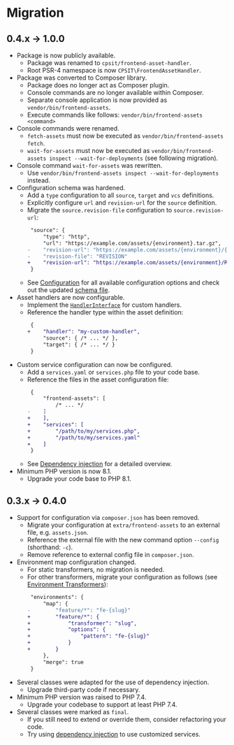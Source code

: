 # Migration

## 0.4.x → 1.0.0

* Package is now publicly available.
  - Package was renamed to `cpsit/frontend-asset-handler`.
  - Root PSR-4 namespace is now `CPSIT\FrontendAssetHandler`.
* Package was converted to Composer library.
  - Package does no longer act as Composer plugin.
  - Console commands are no longer available within Composer.
  - Separate console application is now provided as `vendor/bin/frontend-assets`.
  - Execute commands like follows: `vendor/bin/frontend-assets <command>`
* Console commands were renamed.
  - `fetch-assets` must now be executed as `vendor/bin/frontend-assets fetch`.
  - `wait-for-assets` must now be executed as `vendor/bin/frontend-assets inspect --wait-for-deployments`
    (see following migration).
* Console command `wait-for-assets` was rewritten.
  - Use `vendor/bin/frontend-assets inspect --wait-for-deployments` instead.
* Configuration schema was hardened.
  - Add a `type` configuration to all `source`, `target` and `vcs` definitions.
  - Explicitly configure `url` and `revision-url` for the `source` definition.
  - Migrate the `source.revision-file` configuration to `source.revision-url`:
    ```diff
     "source": {
         "type": "http",
         "url": "https://example.com/assets/{environment}.tar.gz",
    -    "revision-url": "https://example.com/assets/{environment}/{revision-file}",
    -    "revision-file": "REVISION"
    +    "revision-url": "https://example.com/assets/{environment}/REVISION"
     }
    ```
  - See [Configuration](config/index.md) for all available configuration options
    and check out the updated [schema file](../resources/configuration.schema.json).
* Asset handlers are now configurable.
  - Implement the [`HandlerInterface`](../src/Handler/HandlerInterface.php) for custom handlers.
  - Reference the handler type within the asset definition:
    ```diff
     {
    +    "handler": "my-custom-handler",
         "source": { /* ... */ },
         "target": { /* ... */ }
     }
    ```
* Custom service configuration can now be configured.
  - Add a `services.yaml` or `services.php` file to your code base.
  - Reference the files in the asset configuration file:
    ```diff
     {
         "frontend-assets": [
             /* ... */
    -    ]
    +    ],
    +    "services": [
    +        "/path/to/my/services.php",
    +        "/path/to/my/services.yaml"
    +    ]
     }
    ```
  - See [Dependency injection](dependency-injection.md) for a detailed overview.
* Minimum PHP version is now 8.1.
  - Upgrade your code base to PHP 8.1.

## 0.3.x → 0.4.0

* Support for configuration via `composer.json` has been removed.
  - Migrate your configuration at `extra/frontend-assets` to an external file, e.g. `assets.json`.
  - Reference the external file with the new command option `--config` (shorthand: `-c`).
  - Remove reference to external config file in `composer.json`.
* Environment map configuration changed.
  - For static transformers, no migration is needed.
  - For other transformers, migrate your configuration as follows
    (see [Environment Transformers](components/environment-transformers.md)):
    ```diff
     "environments": {
         "map": {
    -        "feature/*": "fe-{slug}"
    +        "feature/*": {
    +            "transformer": "slug",
    +            "options": {
    +                "pattern": "fe-{slug}"
    +            }
    +        }
         },
         "merge": true
     }
    ```
* Several classes were adapted for the use of dependency injection.
  - Upgrade third-party code if necessary.
* Minimum PHP version was raised to PHP 7.4.
  - Upgrade your codebase to support at least PHP 7.4.
* Several classes were marked as `final`.
  - If you still need to extend or override them, consider refactoring your code.
  - Try using [dependency injection](dependency-injection.md) to use customized services.
